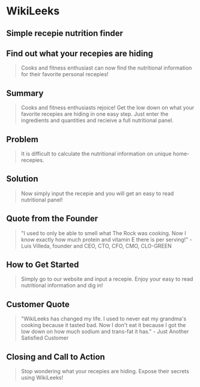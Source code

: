 #  WikiLeeks #

<!-- 
> This material was originally posted [here](http://www.quora.com/What-is-Amazons-approach-to-product-development-and-product-management). It is reproduced here for posterities sake.

There is an approach called "working backwards" that is widely used at Amazon. They work backwards from the customer, rather than starting with an idea for a product and trying to bolt customers onto it. While working backwards can be applied to any specific product decision, using this approach is especially important when developing new products or features.

For new initiatives a product manager typically starts by writing an internal press release announcing the finished product. The target audience for the press release is the new/updated product's customers, which can be retail customers or internal users of a tool or technology. Internal press releases are centered around the customer problem, how current solutions (internal or external) fail, and how the new product will blow away existing solutions.

If the benefits listed don't sound very interesting or exciting to customers, then perhaps they're not (and shouldn't be built). Instead, the product manager should keep iterating on the press release until they've come up with benefits that actually sound like benefits. Iterating on a press release is a lot less expensive than iterating on the product itself (and quicker!).

If the press release is more than a page and a half, it is probably too long. Keep it simple. 3-4 sentences for most paragraphs. Cut out the fat. Don't make it into a spec. You can accompany the press release with a FAQ that answers all of the other business or execution questions so the press release can stay focused on what the customer gets. My rule of thumb is that if the press release is hard to write, then the product is probably going to suck. Keep working at it until the outline for each paragraph flows. 

Oh, and I also like to write press-releases in what I call "Oprah-speak" for mainstream consumer products. Imagine you're sitting on Oprah's couch and have just explained the product to her, and then you listen as she explains it to her audience. That's "Oprah-speak", not "Geek-speak".

Once the project moves into development, the press release can be used as a touchstone; a guiding light. The product team can ask themselves, "Are we building what is in the press release?" If they find they're spending time building things that aren't in the press release (overbuilding), they need to ask themselves why. This keeps product development focused on achieving the customer benefits and not building extraneous stuff that takes longer to build, takes resources to maintain, and doesn't provide real customer benefit (at least not enough to warrant inclusion in the press release).
 -->
 
## Simple recepie nutrition finder ##

## Find out what your recepies are hiding ##
  > Cooks and fitness enthusiast can now find the nutritional information for their favorite personal recepies!

## Summary ##
  > Cooks and fitness enthusiasts rejoice! Get the low down on what your favorite recepies are hiding in one easy step. Just enter the ingredients and quantities and recieive a full nutritional panel.

## Problem ##
  > It is difficult to calculate the nutritional information on unique home-recepies.

## Solution ##
  > Now simply input the recepie and you will get an easy to read nutritional panel!

## Quote from the Founder ##
  > "I used to only be able to smell what The Rock was cooking. Now I know exactly how much protein and vitamin E there is per serving!" - Luis Villeda, founder and CEO, CTO, CFO, CMO, CLO-GREEN

## How to Get Started ##
  > Simply go to our website and input a recepie. Enjoy your easy to read nutritional information and dig in!

## Customer Quote ##
  > "WikiLeeks has changed my life. I used to never eat my grandma's cooking because it tasted bad. Now I don't eat it because I got the low down on how much sodium and trans-fat it has." - Just Another Satisfied Customer

## Closing and Call to Action ##
  > Stop wondering what your recepies are hiding. Expose their secrets using WikiLeeks!

